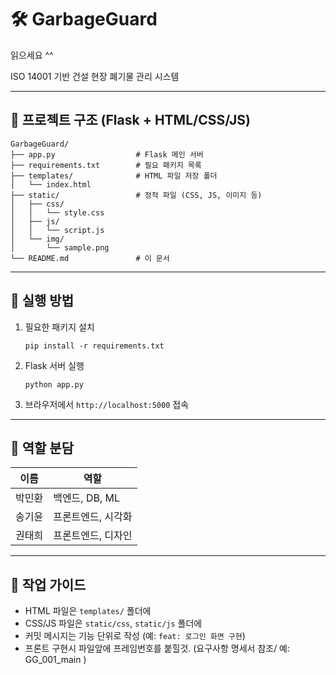 # 🛠 GarbageGuard

읽으세요 ^^

ISO 14001 기반 건설 현장 폐기물 관리 시스템

---

## 📌 프로젝트 구조 (Flask + HTML/CSS/JS)

```
GarbageGuard/
├── app.py                  # Flask 메인 서버
├── requirements.txt        # 필요 패키지 목록
├── templates/              # HTML 파일 저장 폴더
│   └── index.html
├── static/                 # 정적 파일 (CSS, JS, 이미지 등)
│   ├── css/
│   │   └── style.css
│   ├── js/
│   │   └── script.js
│   └── img/
│       └── sample.png
└── README.md               # 이 문서
```

---

## 🚀 실행 방법

1. 필요한 패키지 설치
   ```
   pip install -r requirements.txt
   ```

2. Flask 서버 실행
   ```
   python app.py
   ```

3. 브라우저에서 `http://localhost:5000` 접속

---

## 👥 역할 분담

| 이름     | 역할         |
|----------|--------------|
| 박민환   | 백엔드, DB, ML |
| 송기윤   | 프론트엔드, 시각화 |
| 권태희   | 프론트엔드, 디자인 |

---

## 📂 작업 가이드

- HTML 파일은 `templates/` 폴더에
- CSS/JS 파일은 `static/css`, `static/js` 폴더에
- 커밋 메시지는 기능 단위로 작성 (예: `feat: 로그인 화면 구현`)
- 프론트 구현시 파일앞에 프레임번호를 붙힐것. (요구사항 명세서 참조/ 예: GG_001_main )
